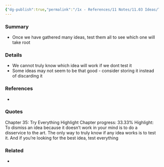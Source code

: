 ```yaml
---
{"dg-publish":true,"permalink":"/1x - References/11 Notes/11.03 Ideas/Test all your ideas/","title":"Test all your ideas","noteIcon":""}
---
```



### Summary
- Once we have gathered many ideas, test them all to see which one will take root

### Details
- We cannot truly know which idea will work if we dont test it
- Some ideas may not seem to be that good - consider storing it instead of discarding it

### References
- 

### Quotes


Chapter 35: Try Everything
Highlight
Chapter progress: 33.33%
Highlight: To dismiss an idea because it doesn’t work in your mind is to do a disservice to the art. The only way to truly know if any idea works is to test it. And if you’re looking for the best idea, test everything


### Related
- 